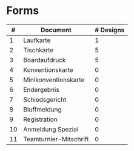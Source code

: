 # Forms

| # | Document | # Designs |
| ------ | ------ | ------ |
| 1 | Laufkarte | 1 |
| 2 | Tischkarte | 5 |
| 3 | Boardaufdruck | 5 |
| 4 | Konventionskarte | 0 |
| 5 | Minikonventionskarte | 0 |
| 6 | Endergebnis | 0 |
| 7 | Schiedsgericht | 0 |
| 8 | Bluffmeldung | 0 |
| 9 | Registration | 0 |
| 10 | Anmeldung Spezial | 0 |
| 11 | Teamturnier-Mitschrift | 0 |
